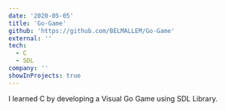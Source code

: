 ```yaml
---
date: '2020-05-05'
title: 'Go-Game'
github: 'https://github.com/BELMALLEM/Go-Game'
external: ''
tech:
  - C
  - SDL
company: ''
showInProjects: true
---
```


I learned C by developing a Visual Go Game using SDL Library.
